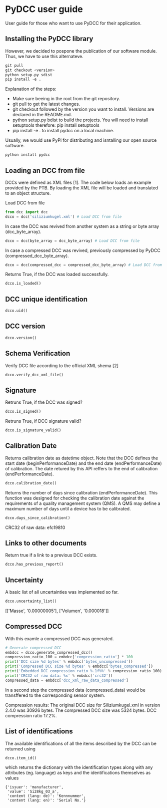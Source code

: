 # PyDCC user guide

User guide for those who want to use PyDCC for their application.

## Installing the PyDCC library

However, we decided to pospone the publication of our software module. Thus, we have to use this alternateve.
```python
git pull
git checkout <version>
python setup.py sdist
pip install -e .
```

Explanation of the steps:
- Make sure beeing in the root from the git repository.
- git pull to get the latest changes.
- git checkout followed by the version you want to install. Versions are declared in the README.md.
- python setup.py bdist to build the projects. You will need to install setuptools therefore: pip install setuptools
- pip install -e . to install pydcc on a local machine.


Usually, we would use PyPi for distributing and isntalling our open source software. 
```python
python install pydcc
```

## Loading an DCC from file

DCCs were defined as XML files [1]. The code below loads an example provided by the PTB. By loading the XML file will be loaded and translated to an object structure.

Load DCC from file
```python
from dcc import dcc
dcco = dcc('siliziumkugel.xml') # Load DCC from file
```

In case the DCC was revived from another system as a string or byte array (dcc_byte_array).
```python
dcco = dcc(byte_array = dcc_byte_array) # Load DCC from file
```

In case a compressed DCC was revived, previously compressed by PyDCC (compressed_dcc_byte_array).
```python
dcco = dcc(compressed_dcc = compressed_dcc_byte_array) # Load DCC from file
```

Returns True, if the DCC was loaded successfully.
```python
dcco.is_loaded()
```

## DCC unique identification

```python
dcco.uid()
```

## DCC version

```python
dcco.version()
```


## Schema Verification

Verify DCC file according to the official XML shema [2] 
```python
dcco.verify_dcc_xml_file()
```

## Signature

Retruns True, if the DCC was signed?
```python
dcco.is_signed()
```

Retruns True, if DCC signature valid?
```python
dcco.is_signature_valid()
```

## Calibration Date

Returns calibration date as datetime object. Note that the DCC defines the start date (beginPerformanceDate) and the end date (endPerformanceDate) of calibration. The date retured by this API reffers to the end of calibration (endPerformanceDate).
```python
dcco.calibration_date()
```

Returns the number of days since calibration (endPerformanceDate). This function was designed for checking the calibration date against the requirements of a quality management system (QMS). A QMS may define a maximum number of days until a device has to be calibrated.
```python
dcco.days_since_calibration()
```


CRC32 of raw data: efc19810

## Links to other documents

Return true if a link to a previous DCC exists.
```python
dcco.has_previous_report()
```



## Uncertainty

A basic list of all uncertainties was implemented so far.
```python
dcco.uncertainty_list()
```

[['Masse', '0.00000005'], ['Volumen', '0.000018']]



## Compressed DCC

With this examle a compressed DCC was generated. 
```python
# Generate compressed DCC
embdcc = dcco.generate_compressed_dcc()   
compression_ratio_100 = embdcc['compression_ratio'] * 100
print('DCC size %d bytes' % embdcc['bytes_uncompressed'])
print('Compressed DCC size %d bytes' % embdcc['bytes_compressed'])
print('Embedded DCC compression ratio %.1f%%' % compression_ratio_100)
print('CRC32 of raw data: %x' % embdcc['crc32'])
compressed_data = embdcc['dcc_xml_raw_data_compressed']
```
In a second step the compressed data (compressed_data) would be transffered to the corresponding sensor system.

Compression results:
The original DCC size for Siliziumkugel.xml in version 2.4.0 was 30926 bytes.
The compressed DCC size was 5324 bytes.
DCC compression ratio 17.2%.



## List of identifications
The available identifications of all the items described by the DCC can be returned using
```python
dcco.item_id()
```
which returns the dictionary with the identification types along with any attributes (eg. language)
as keys and the identifications themselves as values
```
{'issuer': 'manufacturer',
 'value': 'Si28kg_03_a',
 'content (lang: de)': 'Kennnummer',
 'content (lang: en)': 'Serial No.'}
```